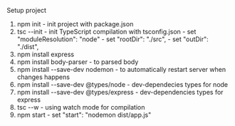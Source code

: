Setup project
1. npm init         - init project with package.json
2. tsc --init       - init TypeScript compilation with tsconfig.json
                    - set "moduleResolution": "node"
                    - set "rootDir": "./src",
                    - set "outDir": "./dist",
3. npm install express 
4. npm install body-parser  - to parsed body
5. npm install --save-dev nodemon  - to automatically restart server when changes happens
6. npm install --save-dev @types/node - dev-dependecies types for node 
7. npm install --save-dev @types/express - dev-dependencies types for express
8. tsc --w          - using watch mode for compilation
9. npm start        - set "start": "nodemon dist/app.js" 